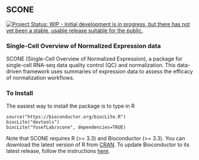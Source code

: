 ## SCONE ##

[![Project Status: WIP - Initial development is in progress, but there has not yet been a stable, usable release suitable for the public.](http://www.repostatus.org/badges/latest/wip.svg)](http://www.repostatus.org/#wip)

### Single-Cell Overview of Normalized Expression data ###

SCONE (Single-Cell Overview of Normalized Expression), a package for single-cell RNA-seq data quality control (QC) and normalization. This data-driven framework uses summaries of expression data to assess the efficacy of normalization workflows.

### To Install ###

The easiest way to install the package is to type in R

```{r}
source("https://bioconductor.org/biocLite.R")
biocLite("devtools")
biocLite("YosefLab/scone", dependencies=TRUE)
```

Note that SCONE requires R (>= 3.3) and Bioconductor (>= 3.3). You can download the latest version of R from [CRAN](https://cran.r-project.org). To update Bioconductor to its latest release, follow the instructions [here](https://www.bioconductor.org/install/#update-bioconductor-packages).
